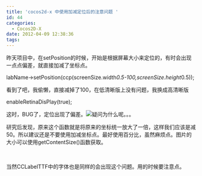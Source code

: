 ```yaml
---
title: 'cocos2d-x 中使用加减定位后的注意问题 '
id: 44
categories:
  - Cocos2D-X
date: 2012-04-09 12:38:36
tags:
---
```


昨天项目中，在setPosition的时候，开始是根据屏幕大小来定位的，有时会出现一点点偏差，就直接加减了坐标点。

labName-&gt;setPosition(ccp(screenSize.width*0.5-100,screenSize.height*0.5));

看到了吧，我偷懒，直接减掉了100，在低清晰版上没有问题，我换成高清晰版

enableRetinaDisPlay(true); 

这时，BUG了，定位出现了偏差。![疑问](http://static.blog.csdn.net/xheditor/xheditor_emot/default/doubt.gif)为什么呢。。。

研究后发现，原来这个函数就是将原来的坐标统一放大了一倍，这样我们应该是减50。所以建议还是不要使用加减坐标点。最好使用百分比，虽然麻烦点。图片的大小可以使用getContentSize()函数获取。

&nbsp;

当然CCLabelTTF中的字体也是同样的会出现这个问题。用的时候要注意点。